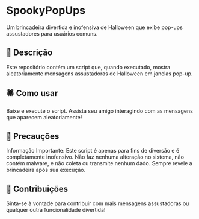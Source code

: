 # SpookyPopUps
Um brincadeira divertida e inofensiva de Halloween que exibe pop-ups assustadores para usuários comuns.

## 🎃 Descrição
Este repositório contém um script que, quando executado, mostra aleatoriamente mensagens assustadoras de Halloween em janelas pop-up.

## 🕷️ Como usar
Baixe e execute o script.
Assista seu amigo interagindo com as mensagens que aparecem aleatoriamente!

## 🦇 Precauções
Informação Importante: Este script é apenas para fins de diversão e é completamente inofensivo. Não faz nenhuma alteração no sistema, não contém malware, e não coleta ou transmite nenhum dado.
Sempre revele a brincadeira após sua execução.

## 🖖 Contribuições
Sinta-se à vontade para contribuir com mais mensagens assustadoras ou qualquer outra funcionalidade divertida!
